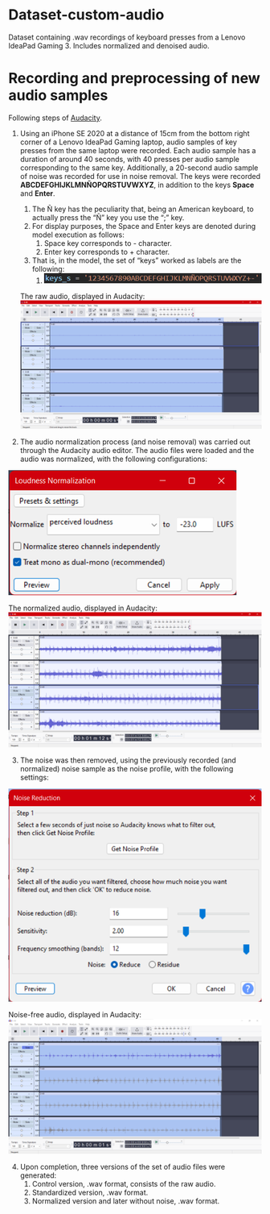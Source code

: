 # Dataset-custom-audio
Dataset containing .wav recordings of keyboard presses from a Lenovo IdeaPad Gaming 3. Includes normalized and denoised audio.

# Recording and preprocessing of new audio samples

Following steps of [Audacity](https://support.audacityteam.org/repairing-audio/noise-reduction-removal).

1. Using an iPhone SE 2020 at a distance of 15cm from the bottom right corner of a Lenovo IdeaPad Gaming laptop, audio samples of key presses from the same laptop were recorded. Each audio sample has a duration of around 40 seconds, with 40 presses per audio sample corresponding to the same key. Additionally, a 20-second audio sample of noise was recorded for use in noise removal. The keys were recorded **ABCDEFGHIJKLMNÑOPQRSTUVWXYZ**, in addition to the keys **Space** and **Enter**.   
   1. The Ñ key has the peculiarity that, being an American keyboard, to actually press the “Ñ” key you use the “;” key.  
   2. For display purposes, the Space and Enter keys are denoted during model execution as follows:  
      1. Space key corresponds to \- character.  
      2. Enter key corresponds to \+ character.  
   3. That is, in the model, the set of “keys” worked as labels are the following:
      1. ![All keys available in the dataset.](https://github.com/blondiedies/Dataset-custom-audio/blob/4906a55e9864e79469a8ad4872e49f04b4d5aec2/images/keys_s.png?raw=true)


   The raw audio, displayed in Audacity:
![Spectrogram of raw audio displayed in Audacity.](https://github.com/blondiedies/Dataset-custom-audio/blob/4906a55e9864e79469a8ad4872e49f04b4d5aec2/images/rawaudio.png?raw=true)

2. The audio normalization process (and noise removal) was carried out through the Audacity audio editor. The audio files were loaded and the audio was normalized, with the following configurations: 

![Loudness Normalization presets in Audacity.](https://github.com/blondiedies/Dataset-custom-audio/blob/4906a55e9864e79469a8ad4872e49f04b4d5aec2/images/loudnessnorm.png?raw=true) 

The normalized audio, displayed in Audacity:  
![Spectrogram of normalized audio displayed in Audacity.](https://github.com/blondiedies/Dataset-custom-audio/blob/4906a55e9864e79469a8ad4872e49f04b4d5aec2/images/normalized.png?raw=true)

3. The noise was then removed, using the previously recorded (and normalized) noise sample as the noise profile, with the following settings:

![Noise Reduction presets in Audacity.](https://github.com/blondiedies/Dataset-custom-audio/blob/4906a55e9864e79469a8ad4872e49f04b4d5aec2/images/noisereduce.png?raw=true) 

Noise-free audio, displayed in Audacity:  
![Spectrogram of normalized and noise-removed audio displayed in Audacity.](https://github.com/blondiedies/Dataset-custom-audio/blob/4906a55e9864e79469a8ad4872e49f04b4d5aec2/images/noisereducedaudio.png?raw=true)

4. Upon completion, three versions of the set of audio files were generated:  
   1. Control version, .wav format, consists of the raw audio.  
   2. Standardized version, .wav format.  
   3. Normalized version and later without noise, .wav format.
